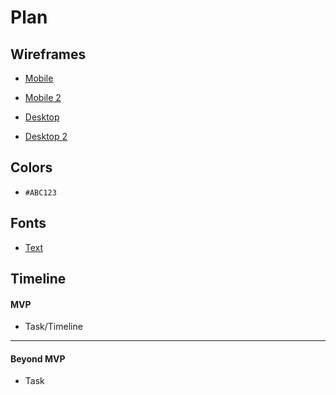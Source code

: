 # Plan

## Wireframes
* [Mobile](../pwf1.png)
* [Mobile 2](../pwf2.png)

* [Desktop](../cwf1.png)
* [Desktop 2](../cwf2.png)

## Colors
* `#ABC123`

## Fonts
* [Text](URL)

## Timeline

#### MVP

* Task/Timeline

---

#### Beyond MVP

* Task
